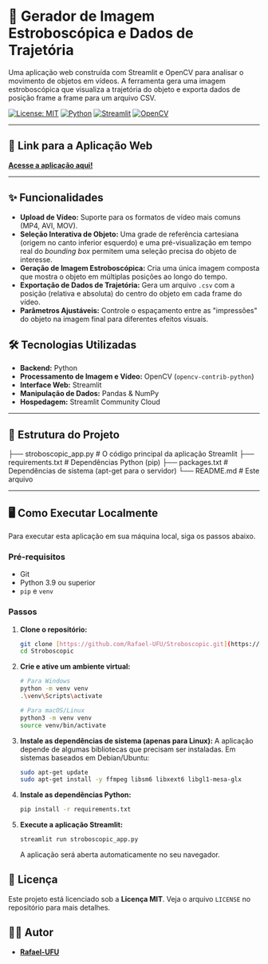 # 🔬 Gerador de Imagem Estroboscópica e Dados de Trajetória

Uma aplicação web construída com Streamlit e OpenCV para analisar o movimento de objetos em vídeos. A ferramenta gera uma imagem estroboscópica que visualiza a trajetória do objeto e exporta dados de posição frame a frame para um arquivo CSV.

[![License: MIT](https://img.shields.io/badge/License-MIT-yellow.svg)](https://opensource.org/licenses/MIT)
[![Python](https://img.shields.io/badge/Python-3.9+-blue.svg)](https://www.python.org/)
[![Streamlit](https://img.shields.io/badge/Streamlit-1.25+-ff4b4b.svg)](https://streamlit.io)
[![OpenCV](https://img.shields.io/badge/OpenCV-4.x-5C3EE8.svg)](https://opencv.org/)

---

## 🚀 Link para a Aplicação Web

**[Acesse a aplicação aqui!](https://stroboscopic-pvy4jugzxv6nnfkzmogyhg.streamlit.app/)**

---

## ✨ Funcionalidades

- **Upload de Vídeo:** Suporte para os formatos de vídeo mais comuns (MP4, AVI, MOV).
- **Seleção Interativa de Objeto:** Uma grade de referência cartesiana (origem no canto inferior esquerdo) e uma pré-visualização em tempo real do *bounding box* permitem uma seleção precisa do objeto de interesse.
- **Geração de Imagem Estroboscópica:** Cria uma única imagem composta que mostra o objeto em múltiplas posições ao longo do tempo.
- **Exportação de Dados de Trajetória:** Gera um arquivo `.csv` com a posição (relativa e absoluta) do centro do objeto em cada frame do vídeo.
- **Parâmetros Ajustáveis:** Controle o espaçamento entre as "impressões" do objeto na imagem final para diferentes efeitos visuais.

## 🛠️ Tecnologias Utilizadas

- **Backend:** Python
- **Processamento de Imagem e Vídeo:** OpenCV (`opencv-contrib-python`)
- **Interface Web:** Streamlit
- **Manipulação de Dados:** Pandas & NumPy
- **Hospedagem:** Streamlit Community Cloud

---

## 📂 Estrutura do Projeto
├── stroboscopic_app.py   # O código principal da aplicação Streamlit
├── requirements.txt      # Dependências Python (pip)
├── packages.txt          # Dependências de sistema (apt-get para o servidor)
└── README.md             # Este arquivo

---

## 🖥️ Como Executar Localmente

Para executar esta aplicação em sua máquina local, siga os passos abaixo.

### Pré-requisitos

- Git
- Python 3.9 ou superior
- `pip` e `venv`

### Passos

1.  **Clone o repositório:**
    ```bash
    git clone [https://github.com/Rafael-UFU/Stroboscopic.git](https://github.com/Rafael-UFU/Stroboscopic.git)
    cd Stroboscopic
    ```

2.  **Crie e ative um ambiente virtual:**
    ```bash
    # Para Windows
    python -m venv venv
    .\venv\Scripts\activate

    # Para macOS/Linux
    python3 -m venv venv
    source venv/bin/activate
    ```

3.  **Instale as dependências de sistema (apenas para Linux):**
    A aplicação depende de algumas bibliotecas que precisam ser instaladas. Em sistemas baseados em Debian/Ubuntu:
    ```bash
    sudo apt-get update
    sudo apt-get install -y ffmpeg libsm6 libxext6 libgl1-mesa-glx
    ```

4.  **Instale as dependências Python:**
    ```bash
    pip install -r requirements.txt
    ```

5.  **Execute a aplicação Streamlit:**
    ```bash
    streamlit run stroboscopic_app.py
    ```
    A aplicação será aberta automaticamente no seu navegador.

## 📄 Licença

Este projeto está licenciado sob a **Licença MIT**. Veja o arquivo `LICENSE` no repositório para mais detalhes.

## 👨‍💻 Autor

- **[Rafael-UFU](https://github.com/Rafael-UFU)**


